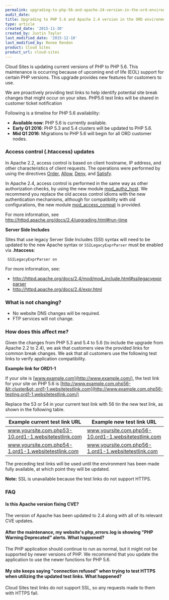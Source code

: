 ```yaml
---
permalink: upgrading-to-php-56-and-apache-24-version-in-the-ord-environment/
audit_date:
title: Upgrading to PHP 5.6 and Apache 2.4 version in the ORD environment
type: article
created_date: '2015-11-30'
created_by: Justin Taylor
last_modified_date: '2015-12-10'
last_modified_by: Renee Rendon
product: Cloud Sites
product_url: cloud-sites
---
```


Cloud Sites is updating current versions of PHP to PHP 5.6. This
maintenance is occurring because of upcoming end of life (EOL) support
for certain PHP versions. This upgrade provides new features for
customers to use.

We are proactively providing test links to help identify potential site
break changes that might occur on your sites. PHP5.6 test links will be
shared in customer ticket notification

Following is a timeline for PHP 5.6 availability:

-   **Available now**: PHP 5.6 is currently available.
-   **Early Q1 2016**: PHP 5.3 and 5.4 clusters will be updated to
    PHP 5.6.
-   **Mid Q1 2016**: Migrations to PHP 5.6 will begin for all ORD
    customer nodes.

### Access control (.htaccess) updates

In Apache 2.2, access control is based on client hostname, IP address,
and other characteristics of client requests. The operations were
performed by using the
directives [Order](http://httpd.apache.org/docs/2.4/mod/mod_access_compat.html#order), [Allow](http://httpd.apache.org/docs/2.4/mod/mod_access_compat.html#allow), [Deny](http://httpd.apache.org/docs/2.4/mod/mod_access_compat.html#deny),
and [Satisfy](http://httpd.apache.org/docs/2.4/mod/mod_access_compat.html#satisfy).

In Apache 2.4, access control is performed in the same way as other
authorization checks, by using the new module
[mod_authz_host](http://httpd.apache.org/docs/2.4/mod/mod_authz_host.html).
We recommend you replace the old access control idioms with the new
authentication mechanisms, although for compatibility with old
configurations, the new
module [mod_access_compat](http://httpd.apache.org/docs/2.4/mod/mod_access_compat.html) is
provided.

For more information, see
<http://httpd.apache.org/docs/2.4/upgrading.html#run-time>

**Server Side Includes**

Sites that use legacy Server Side Includes (SSI) syntax will need to be
updated to the new Apache syntax or `SSILegacyExprParser` must be enabled
via **.htaccess**:

     SSILegacyExprParser on

For more information, see:

-   <http://httpd.apache.org/docs/2.4/mod/mod_include.html#ssilegacyexprparser>
-   <http://httpd.apache.org/docs/2.4/expr.html>

### What is not changing?

-   No website DNS changes will be required.
-   FTP services will not change.

### How does this affect me?

Given the changes from PHP 5.3 and 5.4 to 5.6 (to include the upgrade
from Apache 2.2 to 2.4), we ask that customers view the provided links
for common break changes. We ask that all customers use the following
test links to verify application compatibility.

**Example link for ORD1-1**

If your site is [www.example.com](http://www.example.com/), the test
link for your site on PHP 5.6 is
[http://www.example.com.php56-&lt;cluster&gt;.ord1-1.websitetestlink.com](http://www.example.com.php56-testing.ord1-1.websitetestlink.com/)

Replace the 53 or 54 in your current test link with 56 tin the new test
link, as shown in the following table.

Example current test link URL | Example new test link URL
------|------
www.yoursite.com.php53-10.ord1-1.websitetestlink.com | www.yoursite.com.php56-10.ord1-1.websitetestlink.com
www.yoursite.com.php54-1.ord1-1.websitetestlink.com | www.yoursite.com.php56-1.ord1-1.websitetestlink.com

The preceding test links will be used until the environment has been
made fully available, at which point they will be updated.

**Note:** SSL is unavailable because the test links do not support HTTPS.

### FAQ

#### Is this Apache version fixing CVE?

The version of Apache has been updated to 2.4 along with all of its relevant CVE updates.

#### After the maintenance, my website's php_errors.log is showing "PHP Warning Deprecated" alerts. What happened?

The PHP application should continue to run as normal, but it might not be supported by newer versions of PHP. We recommend that you update the application to use the newer functions for PHP 5.6.

#### My site keeps saying "connection refused" when trying to test HTTPS when utilizing the updated test links. What happened?

Cloud Sites test links do not support SSL, so any requests made to them with HTTPS fail.
